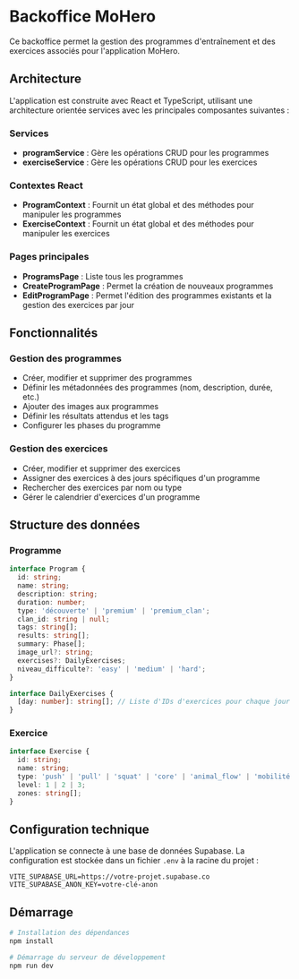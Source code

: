 # Backoffice MoHero

Ce backoffice permet la gestion des programmes d'entraînement et des exercices associés pour l'application MoHero.

## Architecture

L'application est construite avec React et TypeScript, utilisant une architecture orientée services avec les principales composantes suivantes :

### Services

- **programService** : Gère les opérations CRUD pour les programmes
- **exerciseService** : Gère les opérations CRUD pour les exercices

### Contextes React

- **ProgramContext** : Fournit un état global et des méthodes pour manipuler les programmes
- **ExerciseContext** : Fournit un état global et des méthodes pour manipuler les exercices

### Pages principales

- **ProgramsPage** : Liste tous les programmes
- **CreateProgramPage** : Permet la création de nouveaux programmes
- **EditProgramPage** : Permet l'édition des programmes existants et la gestion des exercices par jour

## Fonctionnalités

### Gestion des programmes

- Créer, modifier et supprimer des programmes
- Définir les métadonnées des programmes (nom, description, durée, etc.)
- Ajouter des images aux programmes
- Définir les résultats attendus et les tags
- Configurer les phases du programme

### Gestion des exercices

- Créer, modifier et supprimer des exercices
- Assigner des exercices à des jours spécifiques d'un programme
- Rechercher des exercices par nom ou type
- Gérer le calendrier d'exercices d'un programme

## Structure des données

### Programme

```typescript
interface Program {
  id: string;
  name: string;
  description: string;
  duration: number;
  type: 'découverte' | 'premium' | 'premium_clan';
  clan_id: string | null;
  tags: string[];
  results: string[];
  summary: Phase[];
  image_url?: string;
  exercises?: DailyExercises;
  niveau_difficulte?: 'easy' | 'medium' | 'hard';
}

interface DailyExercises {
  [day: number]: string[]; // Liste d'IDs d'exercices pour chaque jour
}
```

### Exercice

```typescript
interface Exercise {
  id: string;
  name: string;
  type: 'push' | 'pull' | 'squat' | 'core' | 'animal_flow' | 'mobilité' | 'respiration';
  level: 1 | 2 | 3;
  zones: string[];
}
```

## Configuration technique

L'application se connecte à une base de données Supabase. La configuration est stockée dans un fichier `.env` à la racine du projet :

```
VITE_SUPABASE_URL=https://votre-projet.supabase.co
VITE_SUPABASE_ANON_KEY=votre-clé-anon
```

## Démarrage

```bash
# Installation des dépendances
npm install

# Démarrage du serveur de développement
npm run dev
``` 